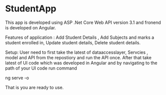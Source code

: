 # StudentApp

This app is developed using ASP .Net Core Web API version 3.1 and fronend is developed on Angular.

Features of application : Add Student Details , Add Subjects and marks  a student enrolled in, Update student details, Delete student details.

Setup: User need to first take the latest of dataaccesslayer, Servcies , model and API from the repostiory and run the API once.
After that take latest of UI code which was developed in Angular and by navigating to the path of your UI code run command

ng serve -o

That is you are ready to use.
